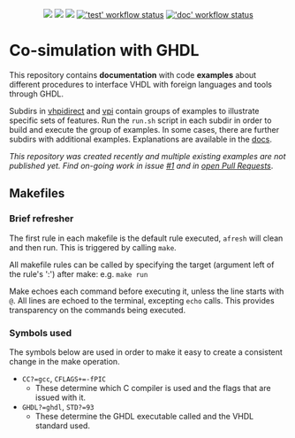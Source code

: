 <p align="center">
  <a title="Read the Docs" href="http://ghdl.readthedocs.io/en/latest/using/Synthesis.html"><img src="https://img.shields.io/readthedocs/ghdl.svg?longCache=true&style=flat-square&logo=read-the-docs&logoColor=e8ecef&label=ghdl.rtfd.io"></a><!--
  -->
  <a title="Site" href="https://ghdl.github.io/ghdl-cosim"><img src="https://img.shields.io/website.svg?label=ghdl.github.io%2Fghdl-cosim&longCache=true&style=flat-square&url=http%3A%2F%2Fghdl.github.io%2Fghdl-cosim%2Findex.html"></a><!--
  -->
  <a title="Join the chat at https://gitter.im/ghdl1/Lobby" href="https://gitter.im/ghdl1/Lobby?utm_source=badge&utm_medium=badge&utm_campaign=pr-badge&utm_content=badge"><img src="https://img.shields.io/badge/chat-on%20gitter-4db797.svg?longCache=true&style=flat-square&logo=gitter&logoColor=e8ecef"></a><!--
  -->
  <a title="'test' workflow status" href="https://github.com/ghdl/ghdl-cosim/actions?query=workflow%3Atest"><img alt="'test' workflow status" src="https://img.shields.io/github/workflow/status/ghdl/ghdl-cosim/test?longCache=true&style=flat-square&label=test&logo=github"></a><!--
  -->
  <a title="'doc' workflow status" href="https://github.com/ghdl/ghdl-cosim/actions?query=workflow%3Adoc"><img alt="'doc' workflow status" src="https://img.shields.io/github/workflow/status/ghdl/ghdl-cosim/doc?longCache=true&style=flat-square&label=doc&logo=github"></a><!--
  -->
</p>

# Co-simulation with GHDL

This repository contains **documentation** with code **examples** about different procedures to interface VHDL with foreign languages and tools through GHDL.

Subdirs in [vhpidirect](./vhpidirect) and [vpi](./vpi) contain groups of examples to illustrate specific sets of features. Run the
`run.sh` script in each subdir in order to build and execute the group of examples. In some cases, there are further subdirs with
additional examples. Explanations are available in the [docs](https://ghdl.github.io/ghdl-cosim).

*This repository was created recently and multiple existing examples are not published yet. Find on-going work in issue [#1](https://github.com/ghdl/ghdl-cosim/issues/1) and in [open Pull Requests](https://github.com/ghdl/ghdl-cosim/pulls)*.

## Makefiles

### Brief refresher

The first rule in each makefile is the default rule executed, `afresh` will clean and then run. This is triggered by calling `make`.

All makefile rules can be called by specifying the target (argument left of the rule's ':') after make: e.g. `make run`

Make echoes each command before executing it, unless the line starts with `@`. All lines are echoed to the terminal, excepting `echo` calls.
This provides transparency on the commands being executed.

### Symbols used

The symbols below are used in order to make it easy to create a consistent change in the make operation.

- `CC?=gcc`, `CFLAGS+=-fPIC`
  - These determine which C compiler is used and the flags that are issued with it.
- `GHDL?=ghdl`, `STD?=93`
  - These determine the GHDL executable called and the VHDL standard used.
